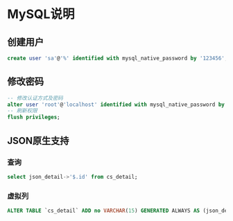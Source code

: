 # MySQL说明
## 创建用户
``` sql
create user 'sa'@'%' identified with mysql_native_password by '123456';
```
## 修改密码
``` sql
-- 修改认证方式及密码
alter user 'root'@'localhost' identified with mysql_native_password by '123465';
-- 刷新权限
flush privileges;
```
## JSON原生支持
### 查询
``` sql
select json_detail->'$.id' from cs_detail;
```
### 虚拟列
``` sql
ALTER TABLE `cs_detail` ADD no VARCHAR(15) GENERATED ALWAYS AS (json_detail->'$.no') VIRTUAL;
```
